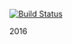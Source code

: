 [![Build Status](https://semaphoreci.com/api/v1/mstojadinov/networks/branches/master/badge.svg)](https://semaphoreci.com/mstojadinov/networks)


2016
